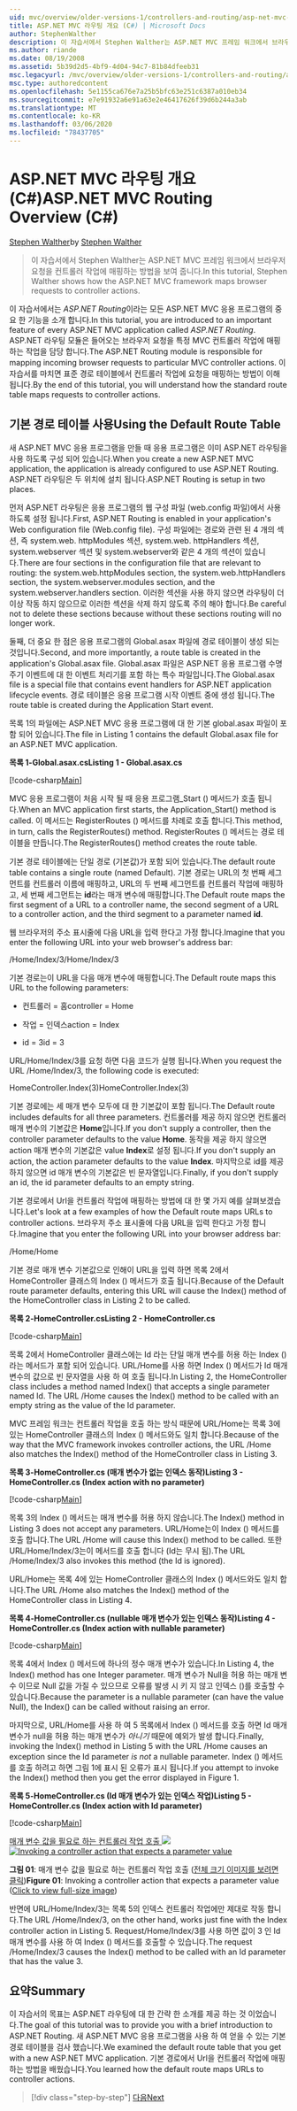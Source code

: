 ```yaml
---
uid: mvc/overview/older-versions-1/controllers-and-routing/asp-net-mvc-routing-overview-cs
title: ASP.NET MVC 라우팅 개요 (C#) | Microsoft Docs
author: StephenWalther
description: 이 자습서에서 Stephen Walther는 ASP.NET MVC 프레임 워크에서 브라우저 요청을 컨트롤러 작업에 매핑하는 방법을 보여 줍니다.
ms.author: riande
ms.date: 08/19/2008
ms.assetid: 5b39d2d5-4bf9-4d04-94c7-81b84dfeeb31
msc.legacyurl: /mvc/overview/older-versions-1/controllers-and-routing/asp-net-mvc-routing-overview-cs
msc.type: authoredcontent
ms.openlocfilehash: 5e1155ca676e7a25b5bfc63e251c6387a010eb34
ms.sourcegitcommit: e7e91932a6e91a63e2e46417626f39d6b244a3ab
ms.translationtype: MT
ms.contentlocale: ko-KR
ms.lasthandoff: 03/06/2020
ms.locfileid: "78437705"
---
```

# <a name="aspnet-mvc-routing-overview-c"></a><span data-ttu-id="c3274-103">ASP.NET MVC 라우팅 개요(C#)</span><span class="sxs-lookup"><span data-stu-id="c3274-103">ASP.NET MVC Routing Overview (C#)</span></span>

<span data-ttu-id="c3274-104">[Stephen Walther](https://github.com/StephenWalther)</span><span class="sxs-lookup"><span data-stu-id="c3274-104">by [Stephen Walther](https://github.com/StephenWalther)</span></span>

> <span data-ttu-id="c3274-105">이 자습서에서 Stephen Walther는 ASP.NET MVC 프레임 워크에서 브라우저 요청을 컨트롤러 작업에 매핑하는 방법을 보여 줍니다.</span><span class="sxs-lookup"><span data-stu-id="c3274-105">In this tutorial, Stephen Walther shows how the ASP.NET MVC framework maps browser requests to controller actions.</span></span>

<span data-ttu-id="c3274-106">이 자습서에서는 *ASP.NET Routing*이라는 모든 ASP.NET MVC 응용 프로그램의 중요 한 기능을 소개 합니다.</span><span class="sxs-lookup"><span data-stu-id="c3274-106">In this tutorial, you are introduced to an important feature of every ASP.NET MVC application called *ASP.NET Routing*.</span></span> <span data-ttu-id="c3274-107">ASP.NET 라우팅 모듈은 들어오는 브라우저 요청을 특정 MVC 컨트롤러 작업에 매핑하는 작업을 담당 합니다.</span><span class="sxs-lookup"><span data-stu-id="c3274-107">The ASP.NET Routing module is responsible for mapping incoming browser requests to particular MVC controller actions.</span></span> <span data-ttu-id="c3274-108">이 자습서를 마치면 표준 경로 테이블에서 컨트롤러 작업에 요청을 매핑하는 방법이 이해 됩니다.</span><span class="sxs-lookup"><span data-stu-id="c3274-108">By the end of this tutorial, you will understand how the standard route table maps requests to controller actions.</span></span>

## <a name="using-the-default-route-table"></a><span data-ttu-id="c3274-109">기본 경로 테이블 사용</span><span class="sxs-lookup"><span data-stu-id="c3274-109">Using the Default Route Table</span></span>

<span data-ttu-id="c3274-110">새 ASP.NET MVC 응용 프로그램을 만들 때 응용 프로그램은 이미 ASP.NET 라우팅을 사용 하도록 구성 되어 있습니다.</span><span class="sxs-lookup"><span data-stu-id="c3274-110">When you create a new ASP.NET MVC application, the application is already configured to use ASP.NET Routing.</span></span> <span data-ttu-id="c3274-111">ASP.NET 라우팅은 두 위치에 설치 됩니다.</span><span class="sxs-lookup"><span data-stu-id="c3274-111">ASP.NET Routing is setup in two places.</span></span>

<span data-ttu-id="c3274-112">먼저 ASP.NET 라우팅은 응용 프로그램의 웹 구성 파일 (web.config 파일)에서 사용 하도록 설정 됩니다.</span><span class="sxs-lookup"><span data-stu-id="c3274-112">First, ASP.NET Routing is enabled in your application's Web configuration file (Web.config file).</span></span> <span data-ttu-id="c3274-113">구성 파일에는 경로와 관련 된 4 개의 섹션, 즉 system.web. httpModules 섹션, system.web. httpHandlers 섹션, system.webserver 섹션 및 system.webserver와 같은 4 개의 섹션이 있습니다.</span><span class="sxs-lookup"><span data-stu-id="c3274-113">There are four sections in the configuration file that are relevant to routing: the system.web.httpModules section, the system.web.httpHandlers section, the system.webserver.modules section, and the system.webserver.handlers section.</span></span> <span data-ttu-id="c3274-114">이러한 섹션을 사용 하지 않으면 라우팅이 더 이상 작동 하지 않으므로 이러한 섹션을 삭제 하지 않도록 주의 해야 합니다.</span><span class="sxs-lookup"><span data-stu-id="c3274-114">Be careful not to delete these sections because without these sections routing will no longer work.</span></span>

<span data-ttu-id="c3274-115">둘째, 더 중요 한 점은 응용 프로그램의 Global.asax 파일에 경로 테이블이 생성 되는 것입니다.</span><span class="sxs-lookup"><span data-stu-id="c3274-115">Second, and more importantly, a route table is created in the application's Global.asax file.</span></span> <span data-ttu-id="c3274-116">Global.asax 파일은 ASP.NET 응용 프로그램 수명 주기 이벤트에 대 한 이벤트 처리기를 포함 하는 특수 파일입니다.</span><span class="sxs-lookup"><span data-stu-id="c3274-116">The Global.asax file is a special file that contains event handlers for ASP.NET application lifecycle events.</span></span> <span data-ttu-id="c3274-117">경로 테이블은 응용 프로그램 시작 이벤트 중에 생성 됩니다.</span><span class="sxs-lookup"><span data-stu-id="c3274-117">The route table is created during the Application Start event.</span></span>

<span data-ttu-id="c3274-118">목록 1의 파일에는 ASP.NET MVC 응용 프로그램에 대 한 기본 global.asax 파일이 포함 되어 있습니다.</span><span class="sxs-lookup"><span data-stu-id="c3274-118">The file in Listing 1 contains the default Global.asax file for an ASP.NET MVC application.</span></span>

<span data-ttu-id="c3274-119">**목록 1-Global.asax.cs**</span><span class="sxs-lookup"><span data-stu-id="c3274-119">**Listing 1 - Global.asax.cs**</span></span>

[!code-csharp[Main](asp-net-mvc-routing-overview-cs/samples/sample1.cs)]

<span data-ttu-id="c3274-120">MVC 응용 프로그램이 처음 시작 될 때 응용 프로그램\_Start () 메서드가 호출 됩니다.</span><span class="sxs-lookup"><span data-stu-id="c3274-120">When an MVC application first starts, the Application\_Start() method is called.</span></span> <span data-ttu-id="c3274-121">이 메서드는 RegisterRoutes () 메서드를 차례로 호출 합니다.</span><span class="sxs-lookup"><span data-stu-id="c3274-121">This method, in turn, calls the RegisterRoutes() method.</span></span> <span data-ttu-id="c3274-122">RegisterRoutes () 메서드는 경로 테이블을 만듭니다.</span><span class="sxs-lookup"><span data-stu-id="c3274-122">The RegisterRoutes() method creates the route table.</span></span>

<span data-ttu-id="c3274-123">기본 경로 테이블에는 단일 경로 (기본값)가 포함 되어 있습니다.</span><span class="sxs-lookup"><span data-stu-id="c3274-123">The default route table contains a single route (named Default).</span></span> <span data-ttu-id="c3274-124">기본 경로는 URL의 첫 번째 세그먼트를 컨트롤러 이름에 매핑하고, URL의 두 번째 세그먼트를 컨트롤러 작업에 매핑하고, 세 번째 세그먼트는 **id**라는 매개 변수에 매핑합니다.</span><span class="sxs-lookup"><span data-stu-id="c3274-124">The Default route maps the first segment of a URL to a controller name, the second segment of a URL to a controller action, and the third segment to a parameter named **id**.</span></span>

<span data-ttu-id="c3274-125">웹 브라우저의 주소 표시줄에 다음 URL을 입력 한다고 가정 합니다.</span><span class="sxs-lookup"><span data-stu-id="c3274-125">Imagine that you enter the following URL into your web browser's address bar:</span></span>

<span data-ttu-id="c3274-126">/Home/Index/3</span><span class="sxs-lookup"><span data-stu-id="c3274-126">/Home/Index/3</span></span>

<span data-ttu-id="c3274-127">기본 경로는이 URL을 다음 매개 변수에 매핑합니다.</span><span class="sxs-lookup"><span data-stu-id="c3274-127">The Default route maps this URL to the following parameters:</span></span>

- <span data-ttu-id="c3274-128">컨트롤러 = 홈</span><span class="sxs-lookup"><span data-stu-id="c3274-128">controller = Home</span></span>

- <span data-ttu-id="c3274-129">작업 = 인덱스</span><span class="sxs-lookup"><span data-stu-id="c3274-129">action = Index</span></span>

- <span data-ttu-id="c3274-130">id = 3</span><span class="sxs-lookup"><span data-stu-id="c3274-130">id = 3</span></span>

<span data-ttu-id="c3274-131">URL/Home/Index/3를 요청 하면 다음 코드가 실행 됩니다.</span><span class="sxs-lookup"><span data-stu-id="c3274-131">When you request the URL /Home/Index/3, the following code is executed:</span></span>

<span data-ttu-id="c3274-132">HomeController.Index(3)</span><span class="sxs-lookup"><span data-stu-id="c3274-132">HomeController.Index(3)</span></span>

<span data-ttu-id="c3274-133">기본 경로에는 세 매개 변수 모두에 대 한 기본값이 포함 됩니다.</span><span class="sxs-lookup"><span data-stu-id="c3274-133">The Default route includes defaults for all three parameters.</span></span> <span data-ttu-id="c3274-134">컨트롤러를 제공 하지 않으면 컨트롤러 매개 변수의 기본값은 **Home**입니다.</span><span class="sxs-lookup"><span data-stu-id="c3274-134">If you don't supply a controller, then the controller parameter defaults to the value **Home**.</span></span> <span data-ttu-id="c3274-135">동작을 제공 하지 않으면 action 매개 변수의 기본값은 value **Index**로 설정 됩니다.</span><span class="sxs-lookup"><span data-stu-id="c3274-135">If you don't supply an action, the action parameter defaults to the value **Index**.</span></span> <span data-ttu-id="c3274-136">마지막으로 id를 제공 하지 않으면 id 매개 변수의 기본값은 빈 문자열입니다.</span><span class="sxs-lookup"><span data-stu-id="c3274-136">Finally, if you don't supply an id, the id parameter defaults to an empty string.</span></span>

<span data-ttu-id="c3274-137">기본 경로에서 Url을 컨트롤러 작업에 매핑하는 방법에 대 한 몇 가지 예를 살펴보겠습니다.</span><span class="sxs-lookup"><span data-stu-id="c3274-137">Let's look at a few examples of how the Default route maps URLs to controller actions.</span></span> <span data-ttu-id="c3274-138">브라우저 주소 표시줄에 다음 URL을 입력 한다고 가정 합니다.</span><span class="sxs-lookup"><span data-stu-id="c3274-138">Imagine that you enter the following URL into your browser address bar:</span></span>

<span data-ttu-id="c3274-139">/Home</span><span class="sxs-lookup"><span data-stu-id="c3274-139">/Home</span></span>

<span data-ttu-id="c3274-140">기본 경로 매개 변수 기본값으로 인해이 URL을 입력 하면 목록 2에서 HomeController 클래스의 Index () 메서드가 호출 됩니다.</span><span class="sxs-lookup"><span data-stu-id="c3274-140">Because of the Default route parameter defaults, entering this URL will cause the Index() method of the HomeController class in Listing 2 to be called.</span></span>

<span data-ttu-id="c3274-141">**목록 2-HomeController.cs**</span><span class="sxs-lookup"><span data-stu-id="c3274-141">**Listing 2 - HomeController.cs**</span></span>

[!code-csharp[Main](asp-net-mvc-routing-overview-cs/samples/sample2.cs)]

<span data-ttu-id="c3274-142">목록 2에서 HomeController 클래스에는 Id 라는 단일 매개 변수를 허용 하는 Index () 라는 메서드가 포함 되어 있습니다. URL/Home를 사용 하면 Index () 메서드가 Id 매개 변수의 값으로 빈 문자열을 사용 하 여 호출 됩니다.</span><span class="sxs-lookup"><span data-stu-id="c3274-142">In Listing 2, the HomeController class includes a method named Index() that accepts a single parameter named Id. The URL /Home causes the Index() method to be called with an empty string as the value of the Id parameter.</span></span>

<span data-ttu-id="c3274-143">MVC 프레임 워크는 컨트롤러 작업을 호출 하는 방식 때문에 URL/Home는 목록 3에 있는 HomeController 클래스의 Index () 메서드와도 일치 합니다.</span><span class="sxs-lookup"><span data-stu-id="c3274-143">Because of the way that the MVC framework invokes controller actions, the URL /Home also matches the Index() method of the HomeController class in Listing 3.</span></span>

<span data-ttu-id="c3274-144">**목록 3-HomeController.cs (매개 변수가 없는 인덱스 동작)**</span><span class="sxs-lookup"><span data-stu-id="c3274-144">**Listing 3 - HomeController.cs (Index action with no parameter)**</span></span>

[!code-csharp[Main](asp-net-mvc-routing-overview-cs/samples/sample3.cs)]

<span data-ttu-id="c3274-145">목록 3의 Index () 메서드는 매개 변수를 허용 하지 않습니다.</span><span class="sxs-lookup"><span data-stu-id="c3274-145">The Index() method in Listing 3 does not accept any parameters.</span></span> <span data-ttu-id="c3274-146">URL/Home는이 Index () 메서드를 호출 합니다.</span><span class="sxs-lookup"><span data-stu-id="c3274-146">The URL /Home will cause this Index() method to be called.</span></span> <span data-ttu-id="c3274-147">또한 URL/Home/Index/3는이 메서드를 호출 합니다 (Id는 무시 됨).</span><span class="sxs-lookup"><span data-stu-id="c3274-147">The URL /Home/Index/3 also invokes this method (the Id is ignored).</span></span>

<span data-ttu-id="c3274-148">URL/Home는 목록 4에 있는 HomeController 클래스의 Index () 메서드와도 일치 합니다.</span><span class="sxs-lookup"><span data-stu-id="c3274-148">The URL /Home also matches the Index() method of the HomeController class in Listing 4.</span></span>

<span data-ttu-id="c3274-149">**목록 4-HomeController.cs (nullable 매개 변수가 있는 인덱스 동작)**</span><span class="sxs-lookup"><span data-stu-id="c3274-149">**Listing 4 - HomeController.cs (Index action with nullable parameter)**</span></span>

[!code-csharp[Main](asp-net-mvc-routing-overview-cs/samples/sample4.cs)]

<span data-ttu-id="c3274-150">목록 4에서 Index () 메서드에 하나의 정수 매개 변수가 있습니다.</span><span class="sxs-lookup"><span data-stu-id="c3274-150">In Listing 4, the Index() method has one Integer parameter.</span></span> <span data-ttu-id="c3274-151">매개 변수가 Null을 허용 하는 매개 변수 이므로 Null 값을 가질 수 있으므로 오류를 발생 시 키 지 않고 인덱스 ()를 호출할 수 있습니다.</span><span class="sxs-lookup"><span data-stu-id="c3274-151">Because the parameter is a nullable parameter (can have the value Null), the Index() can be called without raising an error.</span></span>

<span data-ttu-id="c3274-152">마지막으로, URL/Home를 사용 하 여 5 목록에서 Index () 메서드를 호출 하면 Id 매개 변수가 null을 허용 하는 매개 변수가 *아니기* 때문에 예외가 발생 합니다.</span><span class="sxs-lookup"><span data-stu-id="c3274-152">Finally, invoking the Index() method in Listing 5 with the URL /Home causes an exception since the Id parameter *is not* a nullable parameter.</span></span> <span data-ttu-id="c3274-153">Index () 메서드를 호출 하려고 하면 그림 1에 표시 된 오류가 표시 됩니다.</span><span class="sxs-lookup"><span data-stu-id="c3274-153">If you attempt to invoke the Index() method then you get the error displayed in Figure 1.</span></span>

<span data-ttu-id="c3274-154">**목록 5-HomeController.cs (Id 매개 변수가 있는 인덱스 작업)**</span><span class="sxs-lookup"><span data-stu-id="c3274-154">**Listing 5 - HomeController.cs (Index action with Id parameter)**</span></span>

[!code-csharp[Main](asp-net-mvc-routing-overview-cs/samples/sample5.cs)]

<span data-ttu-id="c3274-155">[매개 변수 값을 필요로 하는 컨트롤러 작업 호출 ![](asp-net-mvc-routing-overview-cs/_static/image1.jpg)](asp-net-mvc-routing-overview-cs/_static/image1.png)</span><span class="sxs-lookup"><span data-stu-id="c3274-155">[![Invoking a controller action that expects a parameter value](asp-net-mvc-routing-overview-cs/_static/image1.jpg)](asp-net-mvc-routing-overview-cs/_static/image1.png)</span></span>

<span data-ttu-id="c3274-156">**그림 01**: 매개 변수 값을 필요로 하는 컨트롤러 작업 호출 ([전체 크기 이미지를 보려면 클릭](asp-net-mvc-routing-overview-cs/_static/image2.png))</span><span class="sxs-lookup"><span data-stu-id="c3274-156">**Figure 01**: Invoking a controller action that expects a parameter value ([Click to view full-size image](asp-net-mvc-routing-overview-cs/_static/image2.png))</span></span>

<span data-ttu-id="c3274-157">반면에 URL/Home/Index/3는 목록 5의 인덱스 컨트롤러 작업에만 제대로 작동 합니다.</span><span class="sxs-lookup"><span data-stu-id="c3274-157">The URL /Home/Index/3, on the other hand, works just fine with the Index controller action in Listing 5.</span></span> <span data-ttu-id="c3274-158">Request/Home/Index/3를 사용 하면 값이 3 인 Id 매개 변수를 사용 하 여 Index () 메서드를 호출할 수 있습니다.</span><span class="sxs-lookup"><span data-stu-id="c3274-158">The request /Home/Index/3 causes the Index() method to be called with an Id parameter that has the value 3.</span></span>

## <a name="summary"></a><span data-ttu-id="c3274-159">요약</span><span class="sxs-lookup"><span data-stu-id="c3274-159">Summary</span></span>

<span data-ttu-id="c3274-160">이 자습서의 목표는 ASP.NET 라우팅에 대 한 간략 한 소개를 제공 하는 것 이었습니다.</span><span class="sxs-lookup"><span data-stu-id="c3274-160">The goal of this tutorial was to provide you with a brief introduction to ASP.NET Routing.</span></span> <span data-ttu-id="c3274-161">새 ASP.NET MVC 응용 프로그램을 사용 하 여 얻을 수 있는 기본 경로 테이블을 검사 했습니다.</span><span class="sxs-lookup"><span data-stu-id="c3274-161">We examined the default route table that you get with a new ASP.NET MVC application.</span></span> <span data-ttu-id="c3274-162">기본 경로에서 Url을 컨트롤러 작업에 매핑하는 방법을 배웠습니다.</span><span class="sxs-lookup"><span data-stu-id="c3274-162">You learned how the default route maps URLs to controller actions.</span></span>

> [!div class="step-by-step"]
> [<span data-ttu-id="c3274-163">다음</span><span class="sxs-lookup"><span data-stu-id="c3274-163">Next</span></span>](understanding-action-filters-cs.md)
